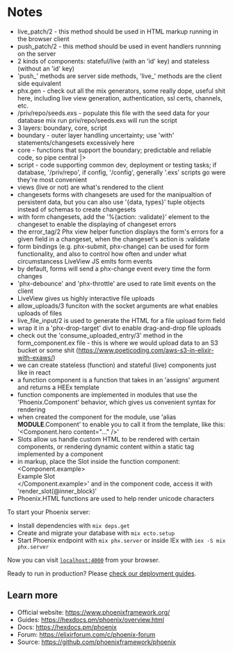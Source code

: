 # Notes
  * live_patch/2 - this method should be used in HTML markup running in the browser client
  * push_patch/2 - this method should be used in event handlers runnning on the server
  * 2 kinds of components: stateful/live (with an 'id' key) and stateless (without an 'id' key)
  * 'push_' methods are server side methods, 'live_' methods are the client side equivalent
  * phx.gen - check out all the mix generators, some really dope, useful shit here, including
  live view generation, authentication, ssl certs, channels, etc.
  * /priv/repo/seeds.exs - populate this file with the seed data for your database
  mix run priv/repo/seeds.exs will run the script
  * 3 layers: boundary, core, script
  * boundary - outer layer handling uncertainty; use 'with' statements/changesets excessively here
  * core - functions that support the boundary; predictable and reliable code, so pipe central |>
  * script - code supporting common dev, deployment or testing tasks; if database, '/priv/repo',
  if config, '/config', generally '.exs' scripts go were they're most convenient
  * views (live or not) are what's rendered to the client
  * changesets forms with changesets are used for the manipualtion of persistent data,
  but you can also use '{data, types}' tuple objects instead of schemas to create changesets
  * with form changesets, add the '%{action: :validate}' element to the changeset to enable the displaying of changeset errors
  * the error_tag/2 Phx view helper function displays the form's errors for a given field in a changeset, when the changeset's action is :validate
  * form bindings (e.g. phx-submit, phx-change) can be used for form functionality, and also to control how often and under what circumstancess LiveView JS emits form events
  * by default, forms will send a phx-change event every time the form changes
  * 'phx-debounce' and 'phx-throttle' are used to rate limit events on the client
  * LiveView gives us highly interactive file uploads
  * allow_uploads/3 funciton with the socket arguments are what enables uploads of files
  * live_file_input/2 is used to generate the HTML for a file upload form field
  * wrap it in a 'phx-drop-target' divt to enable drag-and-drop file uploads
  * check out the 'consume_uploaded_entry/3' method in the form_component.ex file - this is where we would upload data to an S3 bucket or some shit (https://www.poeticoding.com/aws-s3-in-elixir-with-exaws/)
  * we can create stateless (function) and stateful (live) components just like in react
  * a function component is a function that takes in an 'assigns' argument and returns a HEEx template
  * function components are implemented in modules that use the 'Phoenix.Component' behavior, which gives us convenient syntax for rendering
  * when created the component for the module, use 'alias __MODULE__.Component' to enable you to call it from the template, like this: '<Component.hero content="..." />'
  * Slots allow us handle custom HTML to be rendered with certain components, or rendering dynamic content within a static tag implemented by a component
  * in markup, place the Slot inside the function component: <Component.example><div>Example Slot</div></Component.example>' and in the component code, access it with 'render_slot(@inner_block)'
  * Phoenix.HTML functions are used to help render unicode characters

To start your Phoenix server:

  * Install dependencies with `mix deps.get`
  * Create and migrate your database with `mix ecto.setup`
  * Start Phoenix endpoint with `mix phx.server` or inside IEx with `iex -S mix phx.server`

Now you can visit [`localhost:4000`](http://localhost:4000) from your browser.

Ready to run in production? Please [check our deployment guides](https://hexdocs.pm/phoenix/deployment.html).

## Learn more

  * Official website: https://www.phoenixframework.org/
  * Guides: https://hexdocs.pm/phoenix/overview.html
  * Docs: https://hexdocs.pm/phoenix
  * Forum: https://elixirforum.com/c/phoenix-forum
  * Source: https://github.com/phoenixframework/phoenix
